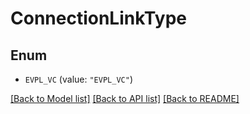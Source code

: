 # ConnectionLinkType

## Enum


* `EVPL_VC` (value: `"EVPL_VC"`)


[[Back to Model list]](../README.md#documentation-for-models) [[Back to API list]](../README.md#documentation-for-api-endpoints) [[Back to README]](../README.md)


